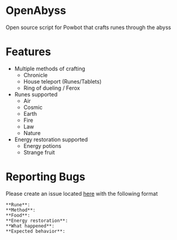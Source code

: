 # OpenAbyss
Open source script for Powbot that crafts runes through the abyss

# Features

- Multiple methods of crafting
  - Chronicle
  - House teleport (Runes/Tablets)
  - Ring of dueling / Ferox 
- Runes supported
  - Air
  - Cosmic
  - Earth
  - Fire
  - Law
  - Nature
- Energy restoration supported
  - Energy potions
  - Strange fruit 

# Reporting Bugs

Please create an issue located [here](https://github.com/PTYB/OpenAbyss/issues/new) with the following format

```
**Rune**:
**Method**:
**Food**:
**Energy restoration**:
**What happened**:
**Expected behavior**:
```
